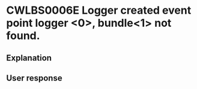 # CWLBS0006E Logger created event point logger <0>, bundle<1> not found.

## Explanation

## User response